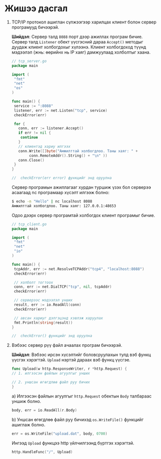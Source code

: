 # Жишээ дасгал

1. TCP/IP протокол ашиглан сүлжээгээр харилцах клиент болон сервер програмууд бичээрэй.

   **Шийдэл**: Сервер талд `8088` порт дээр ажиллах програм бичие.  Сервер талд `Listener` обект үүсгэсний дараа `Accept()` методыг дуудаж клиент холбогдохыг хүлээнэ. Клиент холбогдоход түүнд мэдээлэл \(жнь: өөрийнх нь IP хаяг\) дамжуулаад холболтыг хаана.

   ```go
   // tcp_server.go
   package main

   import (
    "fmt"
    "net"
    "os"
   )

   func main() {
    service := ":8088"
    listener, err := net.Listen("tcp", service)
    checkError(err)

    for {
      conn, err := listener.Accept()
      if err != nil {
       continue
      }
      // клиентэд хариу илгээх
      conn.Write([]byte("Амжилттай холбогдлоо. Таны хаяг: " +
           conn.RemoteAddr().String() + "\n" ))
      conn.Close()
    }
   }

   //  checkError(err error) функцийг энд оруулна
   ```

   Сервер програмын ажиллагааг хурдан туршиж үзэх бол серверээ асаагаад nc програмаар хүсэлт илгээж болно:

   ```sh
   $ echo -n "Hello" | nc localhost 8088
   Амжилттай холбогдлоо. Таны хаяг: 127.0.0.1:48653
   ```

   Одоо дээрх сервер програмтай холбогдох клиент програмыг бичие.

   ```go
   // tcp_client.go
   package main

   import (
    "fmt"
    "net"
    "io"
   )

   func main() {
    tcpAddr, err := net.ResolveTCPAddr("tcp4", "localhost:8088")
    checkError(err)

    // холболт тогтоох
    conn, err := net.DialTCP("tcp", nil, tcpAddr)
    checkError(err)

    // серверээс мэдээлэл унших
    result, err := io.ReadAll(conn)
    checkError(err)

    // авсан хариуг дэлгэцэнд хэвлэж харуулах
    fmt.Println(string(result))
   }

   //  checkError() функцийг энд оруулна
   ```

2. Вэбээс сервер рүү файл ачаалах програм бичээрэй.

   **Шийдэл**: Вэбээс ирсэн хүсэлтийг боловсруулахын тулд вэб функц үүсгэх хэрэгтэй. `Upload` нэртэй дараах вэб функц үүсгэе.

   ```go
   func Upload(w http.ResponseWriter, r *http.Request) {
   // 1. илгээсэн файлын агуулгыг унших

   // 2. уншсан өгөгдлөө файл руу бичих
   }
   ```

   a\) Илгээсэн файлын агуулгыг `http.Request` обектын `Body` талбараас уншиж болно.

   ```go
   body, err = io.ReadAll(r.Body)
   ```

   b\) Уншсан өгөгдлөө файл руу бичихэд `os.WriteFile()` функцийг ашиглаж болно.

   ```go
   err = os.WriteFile("upload.dat", body, 0700)
   ```

   Ингээд `Upload` функцээ http үйлчилгээнд бүртгэх хэрэгтэй.

   ```go
   http.HandleFunc("/", Upload)
   ```



